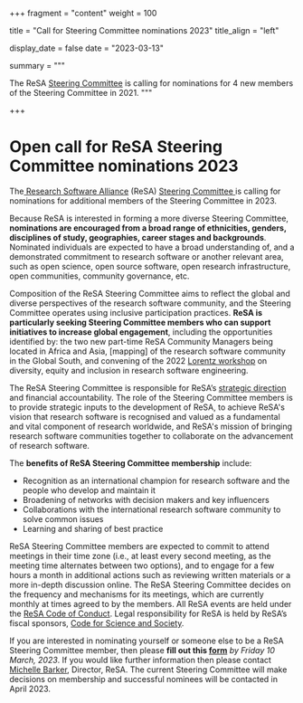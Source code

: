 +++
fragment = "content"
weight = 100

title = "Call for Steering Committee nominations 2023"
title_align = "left"

display_date = false
date = "2023-03-13"

summary = """

The ReSA [Steering Committee](https://www.researchsoft.org/people/) is calling for nominations for 4 new members of the Steering Committee in 2021.
"""

+++


# Open call for ReSA Steering Committee nominations 2023

The[ Research Software Alliance](https://www.researchsoft.org/) (ReSA) [Steering Committee ](https://www.researchsoft.org/people/) is calling for nominations for additional members of the Steering Committee in 2023.

Because ReSA is interested in forming a more diverse Steering Committee, **nominations are encouraged from a broad range of ethnicities, genders, disciplines of study, geographies, career stages and backgrounds**. Nominated individuals are expected to have a broad understanding of, and a demonstrated commitment to research software or another relevant area, such as open science, open source software, open research infrastructure, open communities, community governance, etc.

Composition of the ReSA Steering Committee aims to reflect the global and diverse perspectives of the research software community, and the Steering Committee operates using inclusive participation practices. **ReSA is particularly seeking Steering Committee members who can support initiatives to increase global engagement**, including the opportunities identified by: the two new part-time ReSA Community Managers being located in Africa and Asia, [mapping] of the research software community in the Global South, and convening of the 2022 [Lorentz workshop](https://www.researchsoft.org/blog/2022-07/) on diversity, equity and inclusion in research software engineering.

The ReSA Steering Committee is responsible for ReSA’s [strategic direction](https://www.researchsoft.org/documents/Strategic_Plan_2021-23.pdf) and financial accountability. The role of the Steering Committee members is to provide strategic inputs to the development of ReSA, to achieve ReSA's vision that research software is recognised and valued as a fundamental and vital component of research worldwide, and ReSA's mission of bringing research software communities together to collaborate on the advancement of research software.

The **benefits of ReSA Steering Committee membership** include:

- Recognition as an international champion for research software and the people who develop and maintain it
- Broadening of networks with decision makers and key influencers
- Collaborations with the international research software community to solve common issues
- Learning and sharing of best practice

ReSA Steering Committee members are expected to commit to attend meetings in their time zone (i.e., at least every second meeting, as the meeting time alternates between two options), and to engage for a few hours a month in additional actions such as reviewing written materials or a more in-depth discussion online. The ReSA Steering Committee decides on the frequency and mechanisms for its meetings, which are currently monthly at times agreed to by the members. All ReSA events are held under the [ReSA Code of Conduct](https://www.researchsoft.org/code-of-conduct/). Legal responsibility for ReSA is held by ReSA’s fiscal sponsors, [Code for Science and Society](https://codeforscience.org/).  

If you are interested in nominating yourself or someone else to be a ReSA Steering Committee member, then please **fill out this [form](https://docs.google.com/forms/d/e/1FAIpQLSeyoNCBLDHemj1EKIZpnzOSiTuEm1BykSZnLZfyQB_t4L27yA/viewform?vc=0&c=0&w=1&flr=0)** *by Friday 10 March, 2023*. If you would like further information then please contact [Michelle Barker](michelle@researchsoft.org), Director, ReSA. The current Steering Committee will make decisions on membership and successful nominees will be contacted in April 2023.
